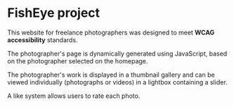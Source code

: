 # FishEye project

This website for freelance photographers was designed to meet **WCAG accessibility** standards.

The photographer's page is dynamically generated using JavaScript, based on the photographer selected on the homepage.

The photographer's work is displayed in a thumbnail gallery and can be viewed individually (photographs or videos) in a lightbox containing a slider.

A like system allows users to rate each photo.
